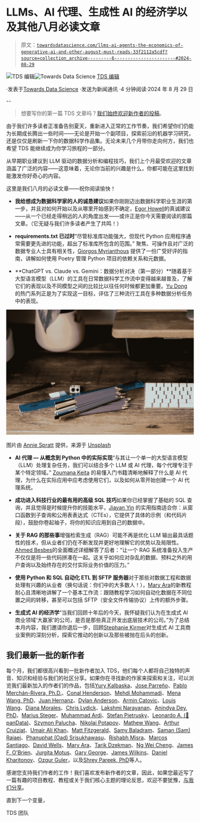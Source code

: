 # LLMs、AI 代理、生成性 AI 的经济学以及其他八月必读文章

> 原文：[`towardsdatascience.com/llms-ai-agents-the-economics-of-generative-ai-and-other-august-must-reads-33f2112a5cdf?source=collection_archive---------6-----------------------#2024-08-29`](https://towardsdatascience.com/llms-ai-agents-the-economics-of-generative-ai-and-other-august-must-reads-33f2112a5cdf?source=collection_archive---------6-----------------------#2024-08-29)

[](https://towardsdatascience.medium.com/?source=post_page---byline--33f2112a5cdf--------------------------------)![TDS 编辑](https://towardsdatascience.medium.com/?source=post_page---byline--33f2112a5cdf--------------------------------)[](https://towardsdatascience.com/?source=post_page---byline--33f2112a5cdf--------------------------------)![Towards Data Science](https://towardsdatascience.com/?source=post_page---byline--33f2112a5cdf--------------------------------) [TDS 编辑](https://towardsdatascience.medium.com/?source=post_page---byline--33f2112a5cdf--------------------------------)

·发表于[Towards Data Science](https://towardsdatascience.com/?source=post_page---byline--33f2112a5cdf--------------------------------) ·发送为新闻通讯 ·4 分钟阅读·2024 年 8 月 29 日

--

> 想要写你的第一篇 TDS 文章吗？[我们始终欢迎新作者的投稿](http://bit.ly/write-for-tds)。

由于我们许多读者正准备告别夏天，重新进入正常的工作节奏，我们希望你们仍能为长期成长腾出一些时间——无论是开始一个副项目，探索前沿的机器学习研究，还是仅仅是刷新一下你的数据科学作品集。无论未来几个月带你走向何方，我们也希望 TDS 能继续成为你学习旅程的一部分。

从早期职业建议到 LLM 驱动的数据分析和编程技巧，我们上个月最受欢迎的文章涵盖了广泛的内容——这意味着，无论你当前的兴趣是什么，你都可能在这里找到能激发你好奇心的内容。

这里是我们八月的必读文章——祝你阅读愉快！

+   **我给想成为数据科学家的人的诚恳建议**如果你刚刚迈出数据科学职业生涯的第一步，并且对如何开始以及从哪里开始感到不确定，[Egor Howell](https://medium.com/u/1cac491223b2?source=post_page---user_mention--33f2112a5cdf--------------------------------)的真诚建议——从一个已经走得稍远的人的角度出发——或许正是你今天需要阅读的那篇文章。（它无疑与我们许多读者产生了共鸣！）

+   **requirements.txt 已过时**“尽管标准库功能强大，但现代 Python 应用程序通常需要更先进的功能，超出了标准库所包含的范围。” 聚焦、可操作且对广泛的数据专业人士具有相关性，[Giorgos Myrianthous](https://medium.com/u/76c21e75463a?source=post_page---user_mention--33f2112a5cdf--------------------------------) 提供了一份广受好评的指南，讲解如何使用 Poetry 管理 Python 项目的依赖关系和元数据。

+   **ChatGPT vs. Claude vs. Gemini：数据分析对决（第一部分）**随着基于大型语言模型（LLM）的工具在日常数据科学工作流中变得越来越普及，了解它们的表现以及不同模型之间的比较比以往任何时候都更加重要。[Yu Dong](https://medium.com/u/5462c48cfc57?source=post_page---user_mention--33f2112a5cdf--------------------------------) 的热门系列正是为了实现这一目标，评估了三种流行工具在多种数据分析任务中的表现。

![](img/9b6074d78e9c1c08a071172d854aeefd.png)

图片由 [Annie Spratt](https://unsplash.com/@anniespratt?utm_source=medium&utm_medium=referral) 提供，来源于 [Unsplash](https://unsplash.com/?utm_source=medium&utm_medium=referral)

+   **AI 代理 — 从概念到 Python 中的实际实现**“与其让一个单一的大型语言模型（LLM）处理复杂任务，我们可以结合多个 LLM 或 AI 代理，每个代理专注于某个特定领域。” [Zoumana Keita](https://medium.com/u/e6ae785a30d?source=post_page---user_mention--33f2112a5cdf--------------------------------) 的易懂入门书籍清晰地解释了什么是 AI 代理，为什么在实际应用中应考虑使用它们，以及如何从零开始创建一个 AI 代理系统。

+   **成功进入科技行业的最有用的高级 SQL 技巧**如果你已经掌握了基础的 SQL 查询，并且觉得是时候提升你的技能水平，[Jiayan Yin](https://medium.com/u/c60e52fd4379?source=post_page---user_mention--33f2112a5cdf--------------------------------) 的实用指南适合你：从窗口函数到子查询和公用表表达式（CTEs），它提供了具体的示例（和代码片段），鼓励你卷起袖子，将你的知识应用到自己的数据中。

+   **关于 RAG 的那些事**增强检索生成（RAG）可能不再是优化 LLM 输出最具话题性的技术，但从业者们仍在不断发现并更好地理解它的优势以及局限性。[Ahmed Besbes](https://medium.com/u/adc8ea174c69?source=post_page---user_mention--33f2112a5cdf--------------------------------)的全面概述详细解答了后者：“让一个 RAG 系统准备投入生产不仅仅是将一些代码拼凑在一起。这关乎如何应对杂乱的数据、预料之外的用户查询以及始终存在的交付实际业务价值的压力。”

+   **使用 Python 和 SQL 自动化 ETL 到 SFTP 服务器**对于那些对数据工程和数据处理有兴趣的从业者（换句话说：你们中的大多数人！），[Mary Ara](https://medium.com/u/41e7fd5de021?source=post_page---user_mention--33f2112a5cdf--------------------------------)的新教程耐心且清晰地讲解了一个基本工作流：跟随教程学习如何自动化数据在不同位置之间的转移，甚至可以包括 SFTP（安全文件传输协议）上传的额外步骤。

+   **生成式 AI 的经济学**“当我们回顾十年后的今天，我怀疑我们认为在生成式 AI 商业领域‘大赢家’的公司，是否是那些真正开发出底层技术的公司。”为了总结本月内容，我们邀请你退后一步，回顾[Stephanie Kirmer](https://medium.com/u/a8dc77209ef3?source=post_page---user_mention--33f2112a5cdf--------------------------------)对生成式 AI 工具商业案例的深刻分析，探索它推动的创新以及那些被抛在后头的创新。

## 我们最新一批的新作者

每个月，我们都很高兴看到一批新作者加入 TDS，他们每个人都将自己独特的声音、知识和经验与我们的社区分享。如果你在寻找新的作家来探索和关注，可以浏览我们最新加入的作者们的作品，包括[Yury Kalbaska](https://medium.com/u/5ad44d84f2a8?source=post_page---user_mention--33f2112a5cdf--------------------------------)、[Jose Parreño](https://medium.com/u/8572724a5d2c?source=post_page---user_mention--33f2112a5cdf--------------------------------)、[Pablo Merchán-Rivera, Ph.D.](https://medium.com/u/6e16c817c36f?source=post_page---user_mention--33f2112a5cdf--------------------------------)、[Conal Henderson](https://medium.com/u/b73a0367fb6e?source=post_page---user_mention--33f2112a5cdf--------------------------------)、[Mehdi Mohammadi](https://medium.com/u/6cb288a8057e?source=post_page---user_mention--33f2112a5cdf--------------------------------)、[Mena Wang, PhD](https://medium.com/u/2b42227db6a9?source=post_page---user_mention--33f2112a5cdf--------------------------------)、[Juan Hernanz](https://medium.com/u/cb291695afcf?source=post_page---user_mention--33f2112a5cdf--------------------------------)、[Dylan Anderson](https://medium.com/u/e0f73d4872fc?source=post_page---user_mention--33f2112a5cdf--------------------------------)、[Armin Catovic](https://medium.com/u/4f2a42b0e2b7?source=post_page---user_mention--33f2112a5cdf--------------------------------)、[Louis Wang](https://medium.com/u/baf04732adf2?source=post_page---user_mention--33f2112a5cdf--------------------------------)、[Diana Morales](https://medium.com/u/427154042caf?source=post_page---user_mention--33f2112a5cdf--------------------------------)、[Chris Lydick](https://medium.com/u/f54f3d82276b?source=post_page---user_mention--33f2112a5cdf--------------------------------)、[Lakshmi Narayanan](https://medium.com/u/c68610e86b8?source=post_page---user_mention--33f2112a5cdf--------------------------------)、[Anindya Dey, PhD](https://medium.com/u/6527aecbd3c5?source=post_page---user_mention--33f2112a5cdf--------------------------------)、[Marius Steger](https://medium.com/u/972b40c9c649?source=post_page---user_mention--33f2112a5cdf--------------------------------)、[Muhammad Ardi](https://medium.com/u/9801a58700ac?source=post_page---user_mention--33f2112a5cdf--------------------------------)、[Stefan Pietrusky](https://medium.com/u/700be654e078?source=post_page---user_mention--33f2112a5cdf--------------------------------)、[Leonardo A. (🐼 panData)](https://medium.com/u/1c040843e458?source=post_page---user_mention--33f2112a5cdf--------------------------------)、[Szymon Palucha](https://medium.com/u/d4bdb7784083?source=post_page---user_mention--33f2112a5cdf--------------------------------)、[Nikolai Potapov](https://medium.com/u/717707809c28?source=post_page---user_mention--33f2112a5cdf--------------------------------)、[Mathew Wang](https://medium.com/u/7149ba4e5630?source=post_page---user_mention--33f2112a5cdf--------------------------------)、[Arthur Cruiziat](https://medium.com/u/41fd87d622cd?source=post_page---user_mention--33f2112a5cdf--------------------------------)、[Umair Ali Khan](https://medium.com/u/5ab614522a5a?source=post_page---user_mention--33f2112a5cdf--------------------------------)、[Matt Fitzgerald](https://medium.com/u/83446d88d5c8?source=post_page---user_mention--33f2112a5cdf--------------------------------)、[Samy Baladram](https://medium.com/u/d60bec775fa6?source=post_page---user_mention--33f2112a5cdf--------------------------------)、[Saman (Sam) Rajaei](https://medium.com/u/32b9959588a2?source=post_page---user_mention--33f2112a5cdf--------------------------------)、[Phanuphat (Oad) Srisukhawasu](https://medium.com/u/81e73f5d1899?source=post_page---user_mention--33f2112a5cdf--------------------------------)、[Rishabh Misra](https://medium.com/u/590d430998c2?source=post_page---user_mention--33f2112a5cdf--------------------------------)、[Marcos Santiago](https://medium.com/u/4429c5700915?source=post_page---user_mention--33f2112a5cdf--------------------------------)、[David Wells](https://medium.com/u/1636482b3cd?source=post_page---user_mention--33f2112a5cdf--------------------------------)、[Mary Ara](https://medium.com/u/41e7fd5de021?source=post_page---user_mention--33f2112a5cdf--------------------------------)、[Tarik Dzekman](https://medium.com/u/752038078741?source=post_page---user_mention--33f2112a5cdf--------------------------------)、[Ng Wei Cheng](https://medium.com/u/8513221718ba?source=post_page---user_mention--33f2112a5cdf--------------------------------)、[James F. O'Brien](https://medium.com/u/2358c5815f10?source=post_page---user_mention--33f2112a5cdf--------------------------------)、[Jurgita Motus](https://medium.com/u/b0fde3c64d38?source=post_page---user_mention--33f2112a5cdf--------------------------------)、[Gary George](https://medium.com/u/aec34bae953d?source=post_page---user_mention--33f2112a5cdf--------------------------------)、[James Wilkins](https://medium.com/u/2828fc66c5aa?source=post_page---user_mention--33f2112a5cdf--------------------------------)、[Daniel Kharitonov](https://medium.com/u/9b558ce3d75b?source=post_page---user_mention--33f2112a5cdf--------------------------------)、[Ozgur Guler](https://medium.com/u/dc13b06bf69f?source=post_page---user_mention--33f2112a5cdf--------------------------------)，以及[Shrey Pareek, PhD](https://medium.com/u/a7ba04c5d021?source=post_page---user_mention--33f2112a5cdf--------------------------------)等人。

感谢您支持我们作者的工作！我们喜欢发布新作者的文章，因此，如果您最近写了一篇有趣的项目教程、教程或关于我们核心主题的理论反思，欢迎不要犹豫，[与我们分享](http://bit.ly/write-for-tds)。

直到下一个变量，

TDS 团队
